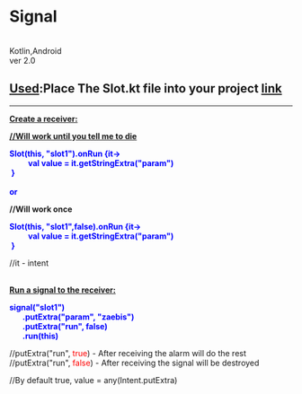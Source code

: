 # Signal 
<p><br />Kotlin,Android <br />ver 2.0</p>
<h2><strong><span style="text-decoration: underline;">Used</span>:</strong>Place The Slot.kt file into your project <a href="https://raw.githubusercontent.com/dmitriy-deomin/Signal/master/app/src/main/java/dmitriy/deomin/signal/Slot.kt">link</a></h2>
<hr />
<p><span style="text-decoration: underline;"><strong>Cre</strong></span><span style="text-decoration: underline;"><strong>ate a receiver:</strong></span></p>
<p><span style="text-decoration: underline;"><strong>//Will work until you tell me to die</strong></span></p>
<p><span style="color: #0000ff;"><span style="color: #0000ff;"><span style="color: #0000ff;"><span style="color: #0000ff;"><strong>Slot(this, "slot1").onRun {it-&gt;<br />&nbsp; &nbsp; &nbsp; &nbsp; &nbsp; val value = it.getStringExtra("<span>param</span>")<br />&nbsp;}<br /><br />or</strong></span></span></span></span></p>
<p><strong>//Will work once</strong></p>
<p><span style="color: #0000ff;"><span style="color: #0000ff;"><span style="color: #0000ff;"><span style="color: #0000ff;"><strong>Slot(this, "slot1",false).onRun {it-&gt;<br />&nbsp; &nbsp; &nbsp; &nbsp; &nbsp; val value = it.getStringExtra("<span>param</span>")<br />&nbsp;}</strong></span></span></span></span></p>
<p>//it - intent</p>
<p><br /><span style="text-decoration: underline;"><strong>Run a signal to the receiver:</strong></span></p>
<p><strong><span style="color: #0000ff;">signal("slot1")<br />&nbsp; &nbsp; &nbsp; &nbsp;.putExtra("param", "zaebis")<br />&nbsp; &nbsp; &nbsp; &nbsp;.putExtra("run", false)<br />&nbsp; &nbsp; &nbsp; &nbsp;.run(this)</span></strong></p>
<p>//putExtra("run", <span style="color: #ff0000;">true</span>) - After receiving the alarm will do the rest<br />//putExtra("run", <span style="color: #ff0000;">false</span>) - After receiving the signal will be destroyed</p>
<p>//By default true, value =&nbsp;any(Intent.putExtra)</p>
